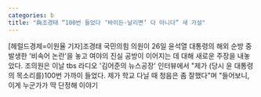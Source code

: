```yaml
---
categories: b
title: "與조경태 “100번 들었다 ‘바이든·날리면’ 다 아니다” 새 가설"
---
```

[헤럴드경제=이원율 기자]조경태 국민의힘 의원이 26일 윤석열 대통령의 해외 순방 중 발생한 &#039;비속어 논란&#039;을 놓고 여야의 진실 공방이 이어지는 데 대해 새로운 주장을 내놓았다. 조의원은 이날 tbs 라디오 &#039;김어준의 뉴스공장&#039; 인터뷰에서 "제가 (당시 윤 대통령의 목소리를)100번 가까이 들었다. 제가 학교 다닐 때 청음은 좀 잘했다"며 "들어보니, 이게 누군가가 딱 단정해 이야기